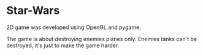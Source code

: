 # Star-Wars
2D game was developed using OpenGL and pygame. 

The game is about destroying enemies planes only. Enemies tanks can't be 
destroyed, it's just to make the game harder.